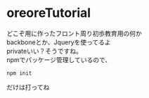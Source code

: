 # oreoreTutorial

どこぞ用に作ったフロント周り初歩教育用の何か  
backboneとか、Jqueryを使ってるよ  
privateいい？そうですね。  
npmでパッケージ管理しているので、
~~~
npm init
~~~
だけは打ってね

